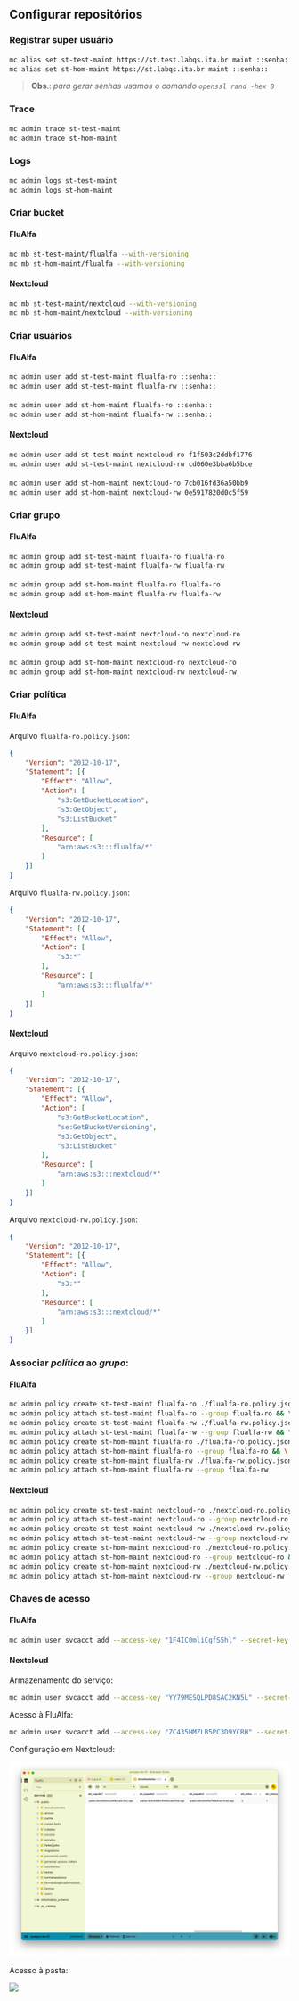 ## Configurar repositórios

### Registrar super usuário 

```sh
mc alias set st-test-maint https://st.test.labqs.ita.br maint ::senha::
mc alias set st-hom-maint https://st.labqs.ita.br maint ::senha::
```

> **Obs**.: _para gerar senhas usamos o comando `openssl rand -hex 8`_

### Trace

```sh
mc admin trace st-test-maint
mc admin trace st-hom-maint
```

### Logs

```sh
mc admin logs st-test-maint
mc admin logs st-hom-maint
```

### Criar bucket

#### FluAlfa

```sh
mc mb st-test-maint/flualfa --with-versioning
mc mb st-hom-maint/flualfa --with-versioning
```

#### Nextcloud

```sh
mc mb st-test-maint/nextcloud --with-versioning
mc mb st-hom-maint/nextcloud --with-versioning
```

### Criar usuários

#### FluAlfa

```sh
mc admin user add st-test-maint flualfa-ro ::senha::
mc admin user add st-test-maint flualfa-rw ::senha::

mc admin user add st-hom-maint flualfa-ro ::senha::
mc admin user add st-hom-maint flualfa-rw ::senha::
```

#### Nextcloud

```sh
mc admin user add st-test-maint nextcloud-ro f1f503c2ddbf1776
mc admin user add st-test-maint nextcloud-rw cd060e3bba6b5bce

mc admin user add st-hom-maint nextcloud-ro 7cb016fd36a50bb9
mc admin user add st-hom-maint nextcloud-rw 0e5917820d0c5f59
```


### Criar grupo

#### FluAlfa

```sh
mc admin group add st-test-maint flualfa-ro flualfa-ro
mc admin group add st-test-maint flualfa-rw flualfa-rw

mc admin group add st-hom-maint flualfa-ro flualfa-ro
mc admin group add st-hom-maint flualfa-rw flualfa-rw
```


#### Nextcloud

```sh
mc admin group add st-test-maint nextcloud-ro nextcloud-ro
mc admin group add st-test-maint nextcloud-rw nextcloud-rw

mc admin group add st-hom-maint nextcloud-ro nextcloud-ro
mc admin group add st-hom-maint nextcloud-rw nextcloud-rw
```

### Criar política

#### FluAlfa

Arquivo `flualfa-ro.policy.json`:

```json
{
    "Version": "2012-10-17",
    "Statement": [{
        "Effect": "Allow",
        "Action": [
            "s3:GetBucketLocation",
            "s3:GetObject",
            "s3:ListBucket"
        ],
        "Resource": [
            "arn:aws:s3:::flualfa/*"
        ]
    }]
}
```

Arquivo `flualfa-rw.policy.json`:

```json
{
    "Version": "2012-10-17",
    "Statement": [{
        "Effect": "Allow",
        "Action": [
            "s3:*"
        ],
        "Resource": [
            "arn:aws:s3:::flualfa/*"
        ]
    }]
}
```


#### Nextcloud

Arquivo `nextcloud-ro.policy.json`:

```json
{
    "Version": "2012-10-17",
    "Statement": [{
        "Effect": "Allow",
        "Action": [
            "s3:GetBucketLocation",
            "se:GetBucketVersioning",
            "s3:GetObject",
            "s3:ListBucket"
        ],
        "Resource": [
            "arn:aws:s3:::nextcloud/*"
        ]
    }]
}
```

Arquivo `nextcloud-rw.policy.json`:

```json
{
    "Version": "2012-10-17",
    "Statement": [{
        "Effect": "Allow",
        "Action": [
            "s3:*"
        ],
        "Resource": [
            "arn:aws:s3:::nextcloud/*"
        ]
    }]
}
```

### Associar _política_ ao _grupo_:

#### FluAlfa

```sh
mc admin policy create st-test-maint flualfa-ro ./flualfa-ro.policy.json && \
mc admin policy attach st-test-maint flualfa-ro --group flualfa-ro && \
mc admin policy create st-test-maint flualfa-rw ./flualfa-rw.policy.json && \
mc admin policy attach st-test-maint flualfa-rw --group flualfa-rw && \
mc admin policy create st-hom-maint flualfa-ro ./flualfa-ro.policy.json && \
mc admin policy attach st-hom-maint flualfa-ro --group flualfa-ro && \
mc admin policy create st-hom-maint flualfa-rw ./flualfa-rw.policy.json && \
mc admin policy attach st-hom-maint flualfa-rw --group flualfa-rw
```

#### Nextcloud

```sh
mc admin policy create st-test-maint nextcloud-ro ./nextcloud-ro.policy.json && \
mc admin policy attach st-test-maint nextcloud-ro --group nextcloud-ro && \
mc admin policy create st-test-maint nextcloud-rw ./nextcloud-rw.policy.json && \
mc admin policy attach st-test-maint nextcloud-rw --group nextcloud-rw && \
mc admin policy create st-hom-maint nextcloud-ro ./nextcloud-ro.policy.json && \
mc admin policy attach st-hom-maint nextcloud-ro --group nextcloud-ro && \
mc admin policy create st-hom-maint nextcloud-rw ./nextcloud-rw.policy.json && \
mc admin policy attach st-hom-maint nextcloud-rw --group nextcloud-rw
```

### Chaves de acesso

#### FluAlfa

```sh
mc admin user svcacct add --access-key "1F4IC0mliCgfS5hl" --secret-key "uV2b4Ixqo3xo9aBptzIDlLviO2CTFtLI" st-test-maint flualfa-rw
```

#### Nextcloud

Armazenamento do serviço:

```sh
mc admin user svcacct add --access-key "YY79MESQLPD8SAC2KN5L" --secret-key "96bo7gRjpTdyy5IR34CrE1uFMQPUfGEqBk8nXAUr" st-test-maint nextcloud-rw
```

Acesso à FluAlfa:

```sh
mc admin user svcacct add --access-key "ZC435HMZLB5PC3D9YCRH" --secret-key "m0qaRR4KD1Z+7pLwiWCv2x3l7xfqLpK3qpvb6j+K" st-test-maint flualfa-ro
```

Configuração em Nextcloud:

![](../images/st/flualfa-nextcloud-st.png)

Acesso à pasta:

![](../images/st/flualfa-nextcloud-share.png)
